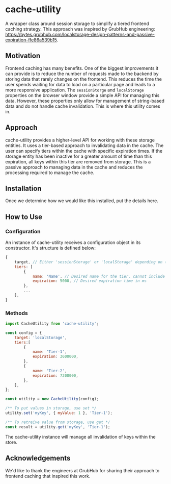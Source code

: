 # cache-utility
A wrapper class around session storage to simplify a tiered frontend caching strategy. This approach was inspired by GrubHub engineering: https://bytes.grubhub.com/localstorage-design-patterns-and-passive-expiration-ffe86a539b15.

## Motivation
Frontend caching has many benefits. One of the biggest improvements it can provide is to reduce the number of requests made to the backend by storing data that rarely changes on the frontend. This reduces the time the user spends waiting for data to load on a particular page and leads to a more responsive application. The `sessionStorge` and `localStorage` properties on the browser window provide a simple API for managing this data. However, these properties only allow for management of string-based data and do not handle cache invalidation. This is where this utility comes in.

## Approach
cache-utility provides a higher-level API for working with these storage entities. It uses a tier-based approach to invalidating data in the cache. The user can specify tiers within the cache with specific expiration times. If the storage entity has been inactive for a greater amount of time than this expiration, all keys within this tier are removed from storage. This is a passive approach to managing data in the cache and reduces the processing required to manage the cache.

## Installation
Once we determine how we would like this installed, put the details here.

## How to Use
### Configuration
An instance of cache-utility receives a configuration object in its constructor. It's structure is defined below:
```javascript
{
	target, // Either 'sessionStorage' or 'localStorage' depending on the desired target
	tiers: [
		{
			name: 'Name', // Desired name for the tier, cannot include any whitespace
			expiration: 5000, // Desired expiration time in ms
		},
		...
	], 
}
```
### Methods
```javascript
import CacheUtility from 'cache-utility';

const config = {
	target: 'localStorage',
	tiers:[
		{
			name: 'Tier-1',
			expiration: 3600000,
		},
		{
			name: 'Tier-2',
			expiration: 7200000,
		},
	],
};

const utility = new CacheUtility(config);

/** To put values in storage, use set */
utility.set('myKey', { myValue: 1 }, 'Tier-1');

/** To retreive value from storage, use get */
const result = utility.get('myKey', 'Tier-1');
```
The cache-utility instance will manage all invalidation of keys within the store.

## Acknowledgements
We'd like to thank the engineers at GrubHub for sharing their approach to frontend caching that inspired this work.
